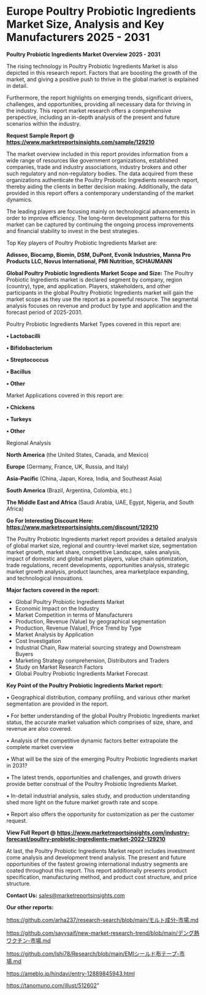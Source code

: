 # Europe Poultry Probiotic Ingredients Market Size, Analysis and Key Manufacturers 2025 - 2031

<Strong> Poultry Probiotic Ingredients Market Overview 2025 - 2031</strong>

The rising technology in Poultry Probiotic Ingredients Market is also depicted in this research report. Factors that are boosting the growth of the market, and giving a positive push to thrive in the global market is explained in detail.

Furthermore, the report highlights on emerging trends, significant drivers, challenges, and opportunities, providing all necessary data for thriving in the industry. This report market research offers a comprehensive perspective, including an in-depth analysis of the present and future scenarios within the industry.

<strong>Request Sample Report @ <a href=https://www.marketreportsinsights.com/sample/129210>https://www.marketreportsinsights.com/sample/129210</a></strong>

The market overview included in this report provides information from a wide range of resources like government organizations, established companies, trade and industry associations, industry brokers and other such regulatory and non-regulatory bodies. The data acquired from these organizations authenticate the Poultry Probiotic Ingredients research report, thereby aiding the clients in better decision making. Additionally, the data provided in this report offers a contemporary understanding of the market dynamics.

The leading players are focusing mainly on technological advancements in order to improve efficiency. The long-term development patterns for this market can be captured by continuing the ongoing process improvements and financial stability to invest in the best strategies.

Top Key players of Poultry Probiotic Ingredients Market are:

<strong>Adisseo, Biocamp, Biomin, DSM, DuPont, Evonik Industries, Manna Pro Products LLC, Novus International, PMI Nutrition, SCHAUMANN</strong>

<strong><b>Global Poultry Probiotic Ingredients Market Scope and Size:</b></strong>
The Poultry Probiotic Ingredients market is declared segment by company, region (country), type, and application. Players, stakeholders, and other participants in the global Poultry Probiotic Ingredients market will gain the market scope as they use the report as a powerful resource. The segmental analysis focuses on revenue and product by type and application and the forecast period of 2025-2031.

Poultry Probiotic Ingredients Market Types covered in this report are:

<strong>• Lactobacilli

• Bifidobacterium

• Streptococcus

• Bacillus

• Other</strong>

Market Applications covered in this report are:

<strong>• Chickens

• Turkeys

• Other</strong> 

Regional Analysis

<strong>North America</strong> (the United States, Canada, and Mexico)

<strong>Europe</strong> (Germany, France, UK, Russia, and Italy)

<strong>Asia-Pacific</strong> (China, Japan, Korea, India, and Southeast Asia)

<strong>South America</strong> (Brazil, Argentina, Colombia, etc.)

<strong>The Middle East and Africa</strong> (Saudi Arabia, UAE, Egypt, Nigeria, and South Africa)

<strong>Go For Interesting Discount Here: <a href=https://www.marketreportsinsights.com/discount/129210>https://www.marketreportsinsights.com/discount/129210</a></strong>

The Poultry Probiotic Ingredients market report provides a detailed analysis of global market size, regional and country-level market size, segmentation market growth, market share, competitive Landscape, sales analysis, impact of domestic and global market players, value chain optimization, trade regulations, recent developments, opportunities analysis, strategic market growth analysis, product launches, area marketplace expanding, and technological innovations.

<strong><b>Major factors covered in the report:</b></strong>
<ul>
  <li>Global Poultry Probiotic Ingredients Market </li>
  <li>Economic Impact on the Industry</li>
  <li>Market Competition in terms of Manufacturers</li>
  <li>Production, Revenue (Value) by geographical segmentation</li>
  <li>Production, Revenue (Value), Price Trend by Type</li>
  <li>Market Analysis by Application</li>
  <li>Cost Investigation</li>
  <li>Industrial Chain, Raw material sourcing strategy and Downstream Buyers</li>
  <li>Marketing Strategy comprehension, Distributors and Traders</li>
  <li>Study on Market Research Factors</li>
  <li>Global Poultry Probiotic Ingredients Market Forecast</li>
</ul>

<strong><b>Key Point of the Poultry Probiotic Ingredients Market report:</b></strong>

• Geographical distribution, company profiling, and various other market segmentation are provided in the report.

• For better understanding of the global Poultry Probiotic Ingredients market status, the accurate market valuation which comprises of size, share, and revenue are also covered.

• Analysis of the competitive dynamic factors better extrapolate the complete market overview

• What will be the size of the emerging Poultry Probiotic Ingredients market in 2031?

• The latest trends, opportunities and challenges, and growth drivers provide better construal of the Poultry Probiotic Ingredients Market.

• In-detail industrial analysis, sales study, and production understanding shed more light on the future market growth rate and scope.

• Report also offers the opportunity for customization as per the customer request.

<strong><b>View Full Report @ <a href=https://www.marketreportsinsights.com/industry-forecast/poultry-probiotic-ingredients-market-2022-129210>https://www.marketreportsinsights.com/industry-forecast/poultry-probiotic-ingredients-market-2022-129210</a></b></strong>


At last, the Poultry Probiotic Ingredients Market report includes investment come analysis and development trend analysis. The present and future opportunities of the fastest growing international industry segments are coated throughout this report. This report additionally presents product specification, manufacturing method, and product cost structure, and price structure.

<strong>Contact Us:</strong>
sales@marketreportsinsights.com

<strong>Our other reports:</strong>

<a href=https://github.com/arha237/research-search/blob/main/モルト成分-市場.md>https://github.com/arha237/research-search/blob/main/モルト成分-市場.md</a>

<a href=https://github.com/sayysaif/new-market-research-trend/blob/main/デング熱ワクチン-市場.md>https://github.com/sayysaif/new-market-research-trend/blob/main/デング熱ワクチン-市場.md</a>

<a href=https://github.com/Ishi78/Research/blob/main/EMIシールド布テープ-市場.md>https://github.com/Ishi78/Research/blob/main/EMIシールド布テープ-市場.md</a>

<a href=https://ameblo.jp/hindavi/entry-12889845943.html>https://ameblo.jp/hindavi/entry-12889845943.html</a>

<a href=https://tanomuno.com/illust/512602>https://tanomuno.com/illust/512602</a>"
